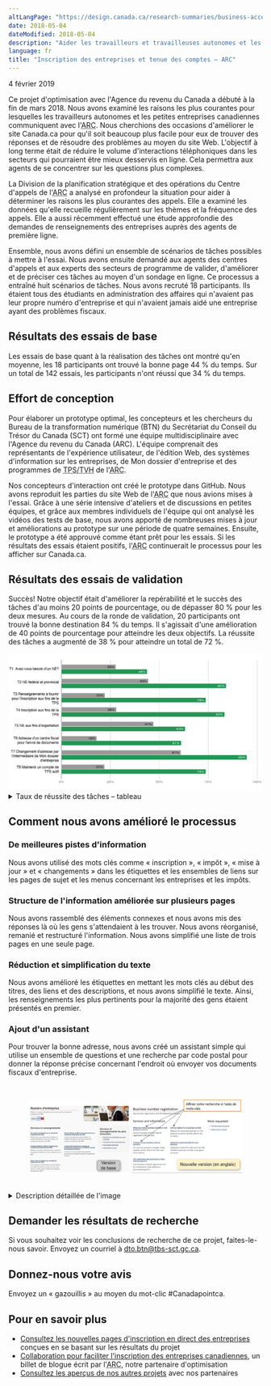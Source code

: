 ```yaml
---
altLangPage: "https://design.canada.ca/research-summaries/business-account-research-summary.html"
date: 2018-05-04
dateModified: 2018-05-04
description: "Aider les travailleurs et travailleuses autonomes et les petites entreprises du Canada à trouver des réponses et à résoudre des problèmes sur Canada.ca.Date : Mars 2018"
language: fr
title: "Inscription des entreprises et tenue des comptes – ARC"
---
```

<p class="post-meta">4 février 2019</p>
<p>Ce projet d'optimisation avec l'Agence du revenu du Canada a débuté à la fin de mars 2018. Nous avons examiné les raisons les plus courantes pour lesquelles les travailleurs autonomes et les petites entreprises canadiennes communiquent avec l'<abbr title="Agence du revenu du Canada">ARC</abbr>. Nous cherchions des occasions d'améliorer le site Canada.ca pour qu'il soit beaucoup plus facile pour eux de trouver des réponses et de résoudre des problèmes au moyen du site Web. L'objectif à long terme était de réduire le volume d'interactions téléphoniques dans les secteurs qui pourraient être mieux desservis en ligne. Cela permettra aux agents de se concentrer sur les questions plus complexes.</p>
<p>La Division de la planification stratégique et des opérations du Centre d'appels de l'<abbr title="Agence du revenu du Canada">ARC</abbr> a analysé en profondeur la situation pour aider à déterminer les raisons les plus courantes des appels. Elle a examiné les données qu'elle recueille régulièrement sur les thèmes et la fréquence des appels. Elle a aussi récemment effectué une étude approfondie des demandes de renseignements des entreprises auprès des agents de première ligne.</p>
<p>Ensemble, nous avons défini un ensemble de scénarios de tâches possibles à mettre à l'essai. Nous avons ensuite demandé aux agents des centres d'appels et aux experts des secteurs de programme de valider, d'améliorer et de préciser ces tâches au moyen d'un sondage en ligne. Ce processus a entraîné huit scénarios de tâches. Nous avons recruté 18 participants. Ils étaient tous des étudiants en administration des affaires qui n'avaient pas leur propre numéro d'entreprise et qui n'avaient jamais aidé une entreprise ayant des problèmes fiscaux.</p>
<h2>Résultats des essais de base</h2>
<p>Les essais de base quant à la réalisation des tâches ont montré qu'en moyenne, les 18 participants ont trouvé la bonne page 44&nbsp;% du temps. Sur un total de 142 essais, les participants n'ont réussi que 34&nbsp;% du temps.</p>
<h2>Effort de conception</h2>
<p>Pour élaborer un prototype optimal, les concepteurs et les chercheurs du Bureau de la transformation numérique (BTN) du Secrétariat du Conseil du Trésor du Canada (SCT) ont formé une équipe multidisciplinaire avec l'Agence du revenu du Canada (ARC). L'équipe comprenait des représentants de l'expérience utilisateur, de l'édition Web, des systèmes d'information sur les entreprises, de Mon dossier d'entreprise et des programmes de <abbr title="taxe sur les produits et services/taxe de vente harmonisée">TPS/TVH</abbr> de l'<abbr title="Agence du revenu du Canada">ARC</abbr>.</p>
<p>Nos concepteurs d'interaction ont créé le prototype dans GitHub. Nous avons reproduit les parties du site Web de l'<abbr title="Agence du revenu du Canada">ARC</abbr> que nous avions mises à l'essai. Grâce à une série intensive d'ateliers et de discussions en petites équipes, et grâce aux membres individuels de l'équipe qui ont analysé les vidéos des tests de base, nous avons apporté de nombreuses mises à jour et améliorations au prototype sur une période de quatre semaines. Ensuite, le prototype a été approuvé comme étant prêt pour les essais. Si les résultats des essais étaient positifs, l'<abbr title="Agence du revenu du Canada">ARC</abbr> continuerait le processus pour les afficher sur Canada.ca.</p>
<h2>Résultats des essais de validation</h2>
<p>Succès! Notre objectif était d'améliorer la repérabilité et le succès des tâches d'au moins 20 points de pourcentage, ou de dépasser 80&nbsp;% pour les deux mesures. Au cours de la ronde de validation, 20 participants ont trouvé la bonne destination 84&nbsp;% du temps. Il s'agissait d'une amélioration de 40 points de pourcentage pour atteindre les deux objectifs. La réussite des tâches a augmenté de 38&nbsp;% pour atteindre un total de 72&nbsp;%.</p>
<div> <img class="img-responsive hidden-sm hidden-xs" alt="Voir le tableau qui suit pour les données." src="/resumes-recherche/images/comptes-entreprises-taux-de-reussite.jpg"/></div>
<div class="row col-md-8">
  <details>
    <summary> Taux de réussite des tâches – tableau </summary>
    <p>Mesure de base au début du projet, validation sur prototype restructuré par l'équipe de projet.</p>
    <div class="table-bravo">
      <table class="table table-bordered">
        <thead>
          <tr>
            <th scope="col">Tâche</th>
            <th scope="col">Base</th>
            <th scope="col">Validation</th>
          </tr>
        </thead>
        <tbody>
          <tr>
            <td>1. Avez-vous besoin d'un <abbr title="Numéro d'entreprise">NE</abbr>?</td>
            <td  >28&nbsp;%</td>
            <td>44&nbsp;%</td>
          </tr>
          <tr>
            <td>2. <abbr title="Numéro d'entreprise">NE</abbr> fédéral et provincial</td>
            <td>44&nbsp;%</td>
            <td>84&nbsp;%</td>
          </tr>
          <tr>
            <td>3. Renseignements à fournir pour l'inscription aux fins de la <abbr title="taxe sur les produits et services">TPS</abbr></td>
            <td  >22&nbsp;%</td>
            <td>74&nbsp;%</td>
          </tr>
          <tr>
            <td>4. Inscription aux fins de la <abbr title="taxe sur les produits et services">TPS</abbr></td>
            <td  >28&nbsp;%</td>
            <td>83&nbsp;%</td>
          </tr>
          <tr>
            <td>5. <abbr title="Numéro d'entreprise">NE</abbr> aux fins d'exportation</td>
            <td  >47&nbsp;%</td>
            <td>63&nbsp;%</td>
          </tr>
          <tr>
            <td>6. Adresse d'un centre fiscal pour l'envoi de documents </td>
            <td  >18&nbsp;%</td>
            <td>61&nbsp;%</td>
          </tr>
          <tr>
            <td>7. Changement d'adresse par l'intermédiaire de Mon dossier d'entreprise </td>
            <td  >61&nbsp;%</td>
            <td>95&nbsp;%</td>
          </tr>
          <tr>
            <td>8. Maintenir un compte de <abbr title="taxe sur les produits et services">TPS</abbr> actif </td>
            <td  >22&nbsp;%</td>
            <td>74&nbsp;%</td>
          </tr>
        </tbody>
      </table>
    </div>
  </details>
</div>
<h2>Comment nous avons amélioré le processus</h2>
<h3>De meilleures pistes d'information</h3>
<p>Nous avons utilisé des mots clés comme «&nbsp;inscription&nbsp;», «&nbsp;impôt&nbsp;», «&nbsp;mise à jour&nbsp;» et «&nbsp;changements&nbsp;» dans les étiquettes et les ensembles de liens sur les pages de sujet et les menus concernant les entreprises et les impôts.</p>
<h3>Structure de l'information améliorée sur plusieurs pages</h3>
<p>Nous avons rassemblé des éléments connexes et nous avons mis des réponses là où les gens s'attendaient à les trouver. Nous avons réorganisé, remanié et restructuré l'information. Nous avons simplifié une liste de trois pages en une seule page.</p>
<h3>Réduction et simplification du texte</h3>
<p>Nous avons amélioré les étiquettes en mettant les mots clés au début des titres, des liens et des descriptions, et nous avons simplifié le texte. Ainsi, les renseignements les plus pertinents pour la majorité des gens étaient présentés en premier.</p>
<h3>Ajout d'un assistant</h3>
<p>Pour trouver la bonne adresse, nous avons créé un assistant simple qui utilise un ensemble de questions et une recherche par code postal pour donner la réponse précise concernant l'endroit où envoyer vos documents fiscaux d'entreprise.</p>
<br>
<figure> <img class="img-responsive" alt="Images «&nbsp;avant&nbsp;» et «&nbsp;après&nbsp;» des pages «&nbsp;Numéro d'entreprise&nbsp;» qui contiennent des renseignements pour l'inscription au numéro d'entreprise auprès de l'ARC." src="/resumes-recherche/images/avant-apres-NE.jpg" /> </figure>
<br>
<div class="col-md-8 row">
  <details>
    <summary>Description détaillée de l'image</summary>
    <p>Deux pages Web sont affichées côte à côte. La page de gauche porte la mention «&nbsp;Version de base&nbsp;» et affiche la page Web «&nbsp;Numéro d'entreprise&nbsp;» sur laquelle il manquait du contenu que les utilisateurs s'attendaient à trouver. </p>
    <p>La page de droite porte la mention «&nbsp;Nouvelle version (en anglais)&nbsp;» et affiche la page Web «&nbsp;Inscription au numéro d'entreprise&nbsp;» qui contient les nouveaux sujets. Des flèches pointent vers les nouveaux liens d'accueil avec l'annotation «&nbsp;Affiner votre recherche à l'aide de mots-clés&nbsp;». </p>
  </details>
</div>
<h2>Demander les résultats de recherche</h2>
<p>Si vous souhaitez voir les conclusions de recherche de ce projet, faites-le-nous savoir. Envoyez un courriel à <a href="mailto:dto.btn@tbs-sct.gc.ca">dto.btn@tbs-sct.gc.ca</a>.</p>
<h2>Donnez-nous votre avis</h2>
<p>Envoyez un «&nbsp;gazouillis&nbsp;» au moyen du mot-clic #Canadapointca.</p>
<h2>Pour en savoir plus </h2>
<ul>
  <li><a href="https://www.canada.ca/fr/agence-revenu/services/impot/entreprises/sujets/inscrire-votre-entreprise/inscription-direct-entreprises-apercu.html">Consultez les nouvelles pages d'inscription en direct des entreprises</a> conçues en se basant sur les résultats du projet</li>
  <li><a href=" {{ '/2019/02/04/comptes-entreprises.html' | prepend: site.urlalt[ page.language ] }} ">Collaboration pour faciliter l'inscription des entreprises canadiennes</a>, un billet de blogue écrit par l'<abbr title="Agence du revenu du Canada">ARC</abbr>, notre partenaire d'optimisation</li>
  <li><a href=" {{ '/pages/apercu-projet.html' | prepend: site.urlalt[ page.language ] }} ">Consultez les aperçus de nos autres projets</a> avec nos partenaires</li>
</ul>